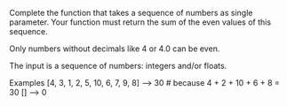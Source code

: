 Complete the function that takes a sequence of numbers as single parameter. Your function must return the sum of the even values of this sequence.

Only numbers without decimals like 4 or 4.0 can be even.

The input is a sequence of numbers: integers and/or floats.

Examples
[4, 3, 1, 2, 5, 10, 6, 7, 9, 8]  -->  30   # because 4 + 2 + 10 + 6 + 8 = 30
[]                               -->  0
